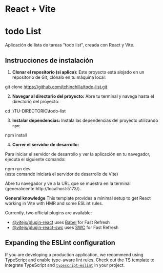 # React + Vite 

# todo List

Aplicación de lista de tareas "todo list", creada con React y Vite.

## Instrucciones de instalación

1.  **Clonar el repositorio (si aplica):**
Este proyecto está alojado en un repositorio de Git, clónalo en tu máquina local:

git clone https://github.com/tchinchilla/todo-list.git

2.  **Navegar al directorio del proyecto:**
Abre tu terminal y navega hasta el directorio del proyecto:

cd .\TU-DIRECTORIO\todo-list

3.  **Instalar dependencias:**
Instala las dependencias del proyecto utilizando `npm`:

npm install

4. **Correr el servidor de desarrollo:**

Para iniciar el servidor de desarrollo y ver la aplicación en tu navegador, ejecuta el siguiente comando:

npm run dev  
(este comando iniciará el servidor de desarrollo de Vite)

Abre tu navegador y ve a la URL que se muestra en la terminal (generalmente http://localhost:5173/).


**General knowledge**
This template provides a minimal setup to get React working in Vite with HMR and some ESLint rules.



Currently, two official plugins are available:

- [@vitejs/plugin-react](https://github.com/vitejs/vite-plugin-react/blob/main/packages/plugin-react/README.md) uses [Babel](https://babeljs.io/) for Fast Refresh
- [@vitejs/plugin-react-swc](https://github.com/vitejs/vite-plugin-react-swc) uses [SWC](https://swc.rs/) for Fast Refresh

## Expanding the ESLint configuration

If you are developing a production application, we recommend using TypeScript and enable type-aware lint rules. Check out the [TS template](https://github.com/vitejs/vite/tree/main/packages/create-vite/template-react-ts) to integrate TypeScript and [`typescript-eslint`](https://typescript-eslint.io) in your project.
